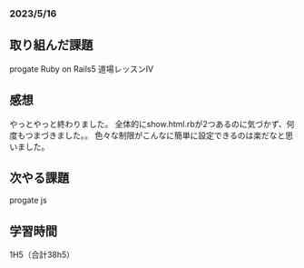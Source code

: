 ### 2023/5/16
## 取り組んだ課題
progate Ruby on Rails5 道場レッスンIV

## 感想
やっとやっと終わりました。
全体的にshow.html.rbが2つあるのに気づかず、何度もつまづきました。。
色々な制限がこんなに簡単に設定できるのは楽だなと思いました。


## 次やる課題
progate js

## 学習時間
1H5（合計38h5）
